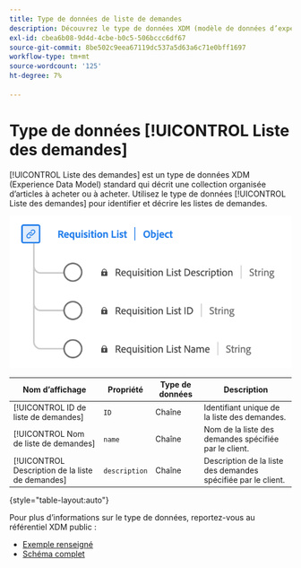 ```yaml
---
title: Type de données de liste de demandes
description: Découvrez le type de données XDM (modèle de données d’expérience de liste de demandes).
exl-id: cbea6b08-9d4d-4cbe-b0c5-506bccc6df67
source-git-commit: 8be502c9eea67119dc537a5d63a6c71e0bff1697
workflow-type: tm+mt
source-wordcount: '125'
ht-degree: 7%

---
```


# Type de données [!UICONTROL Liste des demandes]

[!UICONTROL Liste des demandes] est un type de données XDM (Experience Data Model) standard qui décrit une collection organisée d’articles à acheter ou à acheter. Utilisez le type de données [!UICONTROL Liste des demandes] pour identifier et décrire les listes de demandes.

![Schéma du type de données [!UICONTROL Liste de demandes].](../images/data-types/requisition-list.png)

| Nom d’affichage | Propriété | Type de données | Description |
|---------------------------|-------------------|-----------|--------------------------------------------------|
| [!UICONTROL ID de liste de demandes] | `ID` | Chaîne | Identifiant unique de la liste des demandes. |
| [!UICONTROL Nom de liste de demandes] | `name` | Chaîne | Nom de la liste des demandes spécifiée par le client. |
| [!UICONTROL Description de la liste de demandes] | `description` | Chaîne | Description de la liste des demandes spécifiée par le client. |

{style="table-layout:auto"}

Pour plus d’informations sur le type de données, reportez-vous au référentiel XDM public :

* [Exemple renseigné](https://github.com/adobe/xdm/blob/master/components/datatypes/requisitionlist.example.1.json)
* [Schéma complet](https://github.com/adobe/xdm/blob/master/components/datatypes/requisitionlist.schema.json)
